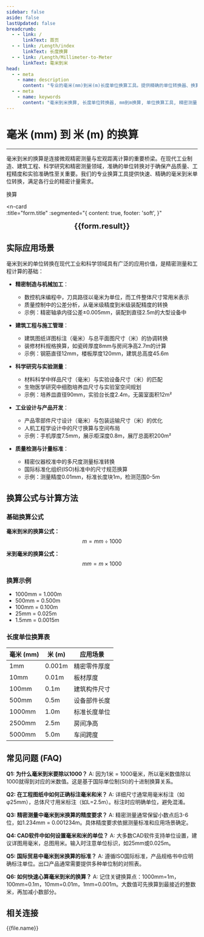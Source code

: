 ```yaml
---
sidebar: false
aside: false
lastUpdated: false
breadcrumb:
  - - link: /
      linkText: 首页
  - - link: /Length/index
      linkText: 长度换算
  - - link: /Length/Millimeter-to-Meter
      linkText: 毫米到米
head:
  - - meta
    - name: description
      content: "专业的毫米(mm)到米(m)长度单位换算工具。提供精确的单位转换器、换算公式和实际应用场景。支持精密制造、建筑工程、科学研究等领域的尺寸换算需求。"
  - - meta
    - name: keywords
      content: "毫米到米换算, 长度单位转换器, mm到m换算, 单位换算工具, 精密测量, 建筑工程换算, 制造业尺寸转换, 科学计量单位, 长度换算公式, 毫米米换算表"
---
```

# 毫米 (mm) 到 米 (m) 的换算
---

毫米到米的换算是连接微观精密测量与宏观距离计算的重要桥梁。在现代工业制造、建筑工程、科学研究和精密测量领域，准确的单位转换对于确保产品质量、工程精度和实验准确性至关重要。我们的专业换算工具提供快速、精确的毫米到米单位转换，满足各行业的精密计量需求。
<script setup>
import { onMounted, reactive, inject, ref } from 'vue'
import { NButton, NForm, NFormItem, NInput, NInputNumber, NSelect, NCard, useMessage,NGrid ,NGi } from 'naive-ui'
import { defineClientComponent } from 'vitepress'
import { Length } from '../files';
const seoKey = ['单位转换器','单位换算','长度单位转换器','长度单位转换','尺寸换算','长度单位换算','长度单位换算表','厘米和毫米换算','mm是毫米吗','毫米和厘米换算','m cm','毫米换算','厘米毫米换算','一毫米等于多少厘米','cm和mm换算','毫米单位','一毫米等于多少米','mm换算cm','mm和cm换算','ｍｍ','毫米换算厘米','毫米英文','mm单位','mm换算m','英寸转毫米','分米单位','.mm','mm和m换算','cm mm','厘米换算毫米','mm cm','毫米和米换算','一厘米等于多少毫米','平方毫米','一米等于多少毫米','毫米和厘米','毫米换算米','mm是什么单位','mm to m','mm to cm','um','nm','cm','mm','mi','m']
const convert = inject('convert')

const form = reactive({
  number: null,
  result: '',
  title: '毫米 (mm) 到米 (m) 的长度单位换算'
})

const convertHandler = () => {
  if (form.number !== null && !isNaN(form.number)) {
    const convertedValue = parseFloat(form.number) / 1000
    form.result = `${form.number}mm = ${convertedValue.toFixed(3)}m`
  } else {
    form.result = '请输入有效的数值。'
  }
}
</script>

<n-form size="large" :model="form">
  <n-form-item label="毫米 (mm)">
    <n-input-number v-model:value="form.number" placeholder="输入毫米" style="width: 100%" />
  </n-form-item>
  <n-form-item>
    <n-button type="info" @click="convertHandler" block>换算</n-button>
  </n-form-item>
</n-form>

<n-card  
  :title="form.title"
  :segmented="{
    content: true,
    footer: 'soft',
  }"
>
  <div  style="text-align:center;font-size:20px;">
    <strong>{{form.result}}</strong>
  </div>
    <template #footer>
    <div>
      <span v-for="item of seoKey">{{item}}，</span>
    </div>
  </template>
</n-card>

## 实际应用场景

毫米到米的单位转换在现代工业和科学领域具有广泛的应用价值，是精密测量和工程计算的基础：

- **精密制造与机械加工**：
  - 数控机床编程中，刀具路径以毫米为单位，而工件整体尺寸常用米表示
  - 质量控制中的公差分析，从毫米级精度到米级装配精度的转换
  - 示例：精密轴承内径公差±0.005mm，装配到直径2.5m的大型设备中

- **建筑工程与施工管理**：
  - 建筑图纸详图标注（毫米）与总平面图尺寸（米）的协调转换
  - 装修材料规格换算，如瓷砖厚度8mm与房间净高2.7m的计算
  - 示例：钢筋直径12mm，楼板厚度120mm，建筑总高度45.6m

- **科学研究与实验测量**：
  - 材料科学中样品尺寸（毫米）与实验设备尺寸（米）的匹配
  - 生物医学研究中细胞培养皿尺寸与实验室空间规划
  - 示例：培养皿直径90mm，实验台长度2.4m，无菌室面积12m²

- **工业设计与产品开发**：
  - 产品零部件尺寸设计（毫米）与包装运输尺寸（米）的优化
  - 人机工程学设计中的尺寸换算与空间布局
  - 示例：手机厚度7.5mm，展示柜深度0.8m，展厅总面积200m²

- **质量检测与计量标准**：
  - 精密仪器校准中的多尺度测量标准转换
  - 国际标准化组织(ISO)标准中的尺寸规范换算
  - 示例：测量精度0.01mm，标准长度块1m，检测范围0-5m

## 换算公式与计算方法

### 基础换算公式

**毫米到米的换算公式：**
$$ m = mm \div 1000 $$

**米到毫米的换算公式：**
$$ mm = m \times 1000 $$

### 换算示例
- 1000mm = 1.000m
- 500mm = 0.500m
- 100mm = 0.100m
- 25mm = 0.025m
- 1.5mm = 0.0015m

### 长度单位换算表

| 毫米 (mm) | 米 (m) | 应用场景 |
|-----------|--------|----------|
| 1mm | 0.001m | 精密零件厚度 |
| 10mm | 0.01m | 板材厚度 |
| 100mm | 0.1m | 建筑构件尺寸 |
| 500mm | 0.5m | 设备部件长度 |
| 1000mm | 1.0m | 标准长度单位 |
| 2500mm | 2.5m | 房间净高 |
| 5000mm | 5.0m | 车间跨度 |

## 常见问题 (FAQ)

**Q1: 为什么毫米到米要除以1000？**
A: 因为1米 = 1000毫米，所以毫米数值除以1000就得到对应的米数值。这是基于国际单位制(SI)的十进制换算关系。

**Q2: 在工程图纸中如何正确标注毫米和米？**
A: 详细尺寸通常用毫米标注（如φ25mm），总体尺寸用米标注（如L=2.5m）。标注时应明确单位，避免混淆。

**Q3: 精密测量中毫米到米换算的精度要求？**
A: 精密测量通常保留小数点后3-6位，如1.234mm = 0.001234m。具体精度要求依据测量标准和应用场景确定。

**Q4: CAD软件中如何设置毫米和米的单位？**
A: 大多数CAD软件支持单位设置，建议详图用毫米，总图用米。输入时注意单位标识，如25mm或0.025m。

**Q5: 国际贸易中毫米到米换算的标准？**
A: 遵循ISO国际标准，产品规格书中应明确标注单位。出口产品通常需要提供多种单位制的对照表。

**Q6: 如何快速心算毫米到米的换算？**
A: 记住关键换算点：1000mm=1m，100mm=0.1m，10mm=0.01m，1mm=0.001m。大数值可先换算到最接近的整数米，再加减小数部分。

## 相关连接
<n-grid x-gap="12" :cols="2">
  <n-gi v-for="(file, index) in Length" :key="index">
    <n-button
      text
      tag="a"
      :href="file.path"
      type="info"
    >
      {{file.name}}
    </n-button>
  </n-gi>
</n-grid>